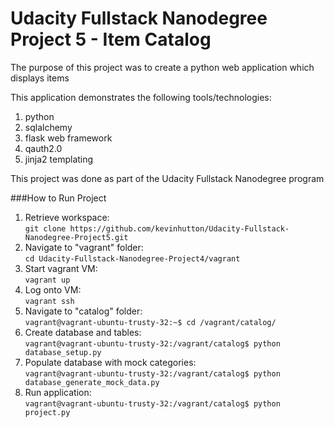 # Udacity Fullstack Nanodegree Project 5 - Item Catalog

The purpose of this project was to create a python web application which displays items 

This application demonstrates the following tools/technologies:

  1. python
  2. sqlalchemy
  3. flask web framework
  5. qauth2.0
  6. jinja2 templating
  
 
This project was done as part of the Udacity Fullstack Nanodegree program

###How to Run Project

1. Retrieve workspace: <br> ``` git clone https://github.com/kevinhutton/Udacity-Fullstack-Nanodegree-Project5.git ```
2. Navigate to "vagrant" folder: <br> ``` cd Udacity-Fullstack-Nanodegree-Project4/vagrant ```
3. Start vagrant VM: <br> ``` vagrant up ```
4. Log onto VM: <br> ``` vagrant ssh ```
5. Navigate to "catalog" folder: <br> ``` vagrant@vagrant-ubuntu-trusty-32:~$ cd /vagrant/catalog/ ```
6. Create database and tables: <br> ``` vagrant@vagrant-ubuntu-trusty-32:/vagrant/catalog$ python database_setup.py ```
7. Populate database with mock categories: <br> ``` vagrant@vagrant-ubuntu-trusty-32:/vagrant/catalog$ python database_generate_mock_data.py ```
8. Run application: <br> ``` vagrant@vagrant-ubuntu-trusty-32:/vagrant/catalog$ python project.py ```
